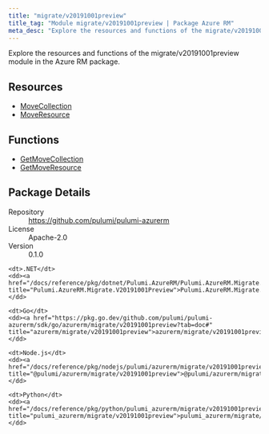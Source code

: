 ```yaml
---
title: "migrate/v20191001preview"
title_tag: "Module migrate/v20191001preview | Package Azure RM"
meta_desc: "Explore the resources and functions of the migrate/v20191001preview module in the Azure RM package."
---
```


<!-- WARNING: this file was generated by Pulumi Docs Generator. -->
<!-- Do not edit by hand unless you're certain you know what you are doing! -->

Explore the resources and functions of the migrate/v20191001preview module in the Azure RM package.

<h2 id="resources">Resources</h2>
<ul class="api">
    <li><a href="movecollection" title="MoveCollection"><span class="symbol resource"></span>MoveCollection</a></li>
    <li><a href="moveresource" title="MoveResource"><span class="symbol resource"></span>MoveResource</a></li>
</ul>

<h2 id="functions">Functions</h2>
<ul class="api">
    <li><a href="getmovecollection" title="GetMoveCollection"><span class="symbol function"></span>GetMoveCollection</a></li>
    <li><a href="getmoveresource" title="GetMoveResource"><span class="symbol function"></span>GetMoveResource</a></li>
</ul>

<h2 id="package-details">Package Details</h2>
<dl class="package-details">
	<dt>Repository</dt>
	<dd><a href="https://github.com/pulumi/pulumi-azurerm">https://github.com/pulumi/pulumi-azurerm</a></dd>
	<dt>License</dt>
	<dd>Apache-2.0</dd>
	<dt>Version</dt>
	<dd>0.1.0</dd>
</dl>



<dl class="tabular">

    <dt>.NET</dt>
    <dd><a href="/docs/reference/pkg/dotnet/Pulumi.AzureRM/Pulumi.AzureRM.Migrate.V20191001Preview.html" title="Pulumi.AzureRM.Migrate.V20191001Preview">Pulumi.AzureRM.Migrate.V20191001Preview</a></dd>

    <dt>Go</dt>
    <dd><a href="https://pkg.go.dev/github.com/pulumi/pulumi-azurerm/sdk/go/azurerm/migrate/v20191001preview?tab=doc#" title="azurerm/migrate/v20191001preview">azurerm/migrate/v20191001preview</a></dd>

    <dt>Node.js</dt>
    <dd><a href="/docs/reference/pkg/nodejs/pulumi/azurerm/migrate/v20191001preview/#" title="@pulumi/azurerm/migrate/v20191001preview">@pulumi/azurerm/migrate/v20191001preview</a></dd>

    <dt>Python</dt>
    <dd><a href="/docs/reference/pkg/python/pulumi_azurerm/migrate/v20191001preview" title="pulumi_azurerm/migrate/v20191001preview">pulumi_azurerm/migrate/v20191001preview</a></dd>

</dl>

